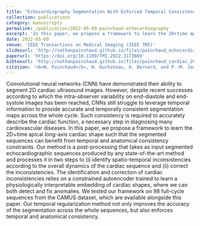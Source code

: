 ```yaml
---
title: "Echocardiography Segmentation With Enforced Temporal Consistency"
collection: publications
category: manuscripts
permalink: /publication/2022-05-09-painchaud-echocardiography
excerpt: 'In this paper, we propose a framework to learn the 2D+time apical long-axis cardiac shape such that the segmented sequences can benefit from temporal and anatomical consistency constraints.'
date: 2022-05-09
venue: 'IEEE Transactions on Medical Imaging (IEEE TMI)'
slidesurl: 'http://nathanpainchaud.github.io/files/painchaud_echocardiography_2022_slides.pdf'
paperurl: 'https://doi.org/10.1109/TMI.2022.3173669'
bibtexurl: 'http://nathanpainchaud.github.io/files/painchaud_cardiac_2020.bib'
citation: '<b>N. Painchaud</b>, N. Duchateau, O. Bernard, and P.-M. Jodoin, &quot;Echocardiography Segmentation With Enforced Temporal Consistency,&quot; <i>IEEE Transactions on Medical Imaging</i>, vol. 41, no. 10, pp. 2867–2878, Oct. 2022.'
---
```


Convolutional neural networks (CNN) have demonstrated their ability to segment 2D cardiac ultrasound images. However, despite recent successes according to which the intra-observer variability on end-diastole and end-systole images has been reached, CNNs still struggle to leverage temporal information to provide accurate and temporally consistent segmentation maps across the whole cycle. Such consistency is required to accurately describe the cardiac function, a necessary step in diagnosing many cardiovascular diseases. In this paper, we propose a framework to learn the 2D+time apical long-axis cardiac shape such that the segmented sequences can benefit from temporal and anatomical consistency constraints. Our method is a post-processing that takes as input segmented echocardiographic sequences produced by any state-of-the-art method and processes it in two steps to (i) identify spatio-temporal inconsistencies according to the overall dynamics of the cardiac sequence and (ii) correct the inconsistencies. The identification and correction of cardiac inconsistencies relies on a constrained autoencoder trained to learn a physiologically interpretable embedding of cardiac shapes, where we can both detect and fix anomalies. We tested our framework on 98 full-cycle sequences from the CAMUS dataset, which are available alongside this paper. Our temporal regularization method not only improves the accuracy of the segmentation across the whole sequences, but also enforces temporal and anatomical consistency.